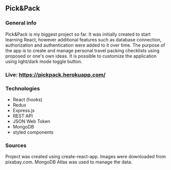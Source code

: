 ## Pick&Pack

### General info
Pick&Pack is my biggest project so far. It was initially created to start learning React, however additional features such as database connection, 
authorization and authentication were added to it over time. The purpose of the app is to create and manage personal travel packing checklists using proposed 
or one's own ideas. It is possible to customize the application using light/dark mode toggle button.

### Live: https://pickpack.herokuapp.com/

### Technologies
* React (hooks)
* Redux
* Express.js
* REST API
* JSON Web Token
* MongoDB
* styled components

### Sources
Project was created using create-react-app. Images were downloaded from pixabay.com. MongoDB Atlas was used to manage the data.
